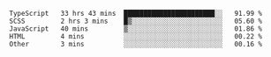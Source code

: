 <!--START_SECTION:waka-->

```text
TypeScript   33 hrs 43 mins  ███████████████████████░░   91.99 %
SCSS         2 hrs 3 mins    █▒░░░░░░░░░░░░░░░░░░░░░░░   05.60 %
JavaScript   40 mins         ▒░░░░░░░░░░░░░░░░░░░░░░░░   01.86 %
HTML         4 mins          ░░░░░░░░░░░░░░░░░░░░░░░░░   00.22 %
Other        3 mins          ░░░░░░░░░░░░░░░░░░░░░░░░░   00.16 %
```

<!--END_SECTION:waka-->


<!--
**Leorio21/Leorio21** is a ✨ _special_ ✨ repository because its `README.md` (this file) appears on your GitHub profile.

Here are some ideas to get you started:

- 🔭 I’m currently working on ...
- 🌱 I’m currently learning ...
- 👯 I’m looking to collaborate on ...
- 🤔 I’m looking for help with ...
- 💬 Ask me about ...
- 📫 How to reach me: ...
- 😄 Pronouns: ...
- ⚡ Fun fact: ...
-->
